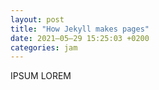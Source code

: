 ```yaml
---
layout: post
title: "How Jekyll makes pages"
date: 2021–05–29 15:25:03 +0200
categories: jam
---
```

IPSUM LOREM
